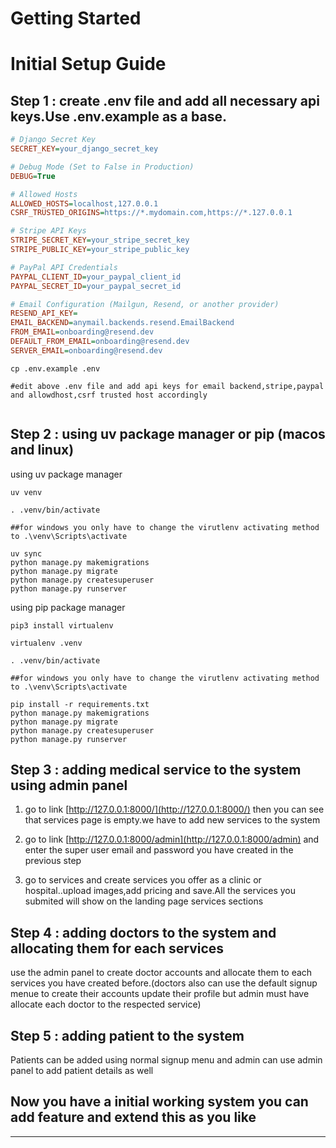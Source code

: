 # Getting Started


# Initial Setup  Guide

## Step 1 :  create .env file and add all necessary api keys.Use .env.example as a base.

```ini
# Django Secret Key
SECRET_KEY=your_django_secret_key

# Debug Mode (Set to False in Production)
DEBUG=True

# Allowed Hosts
ALLOWED_HOSTS=localhost,127.0.0.1
CSRF_TRUSTED_ORIGINS=https://*.mydomain.com,https://*.127.0.0.1

# Stripe API Keys
STRIPE_SECRET_KEY=your_stripe_secret_key
STRIPE_PUBLIC_KEY=your_stripe_public_key

# PayPal API Credentials
PAYPAL_CLIENT_ID=your_paypal_client_id
PAYPAL_SECRET_ID=your_paypal_secret_id

# Email Configuration (Mailgun, Resend, or another provider)
RESEND_API_KEY=
EMAIL_BACKEND=anymail.backends.resend.EmailBackend
FROM_EMAIL=onboarding@resend.dev
DEFAULT_FROM_EMAIL=onboarding@resend.dev
SERVER_EMAIL=onboarding@resend.dev
```




```
cp .env.example .env

#edit above .env file and add api keys for email backend,stripe,paypal and allowdhost,csrf trusted host accordingly


```

## Step 2 : using uv package manager or pip (macos and linux)

using uv package manager
```
uv venv

. .venv/bin/activate

##for windows you only have to change the virutlenv activating method to .\venv\Scripts\activate

uv sync 
python manage.py makemigrations
python manage.py migrate
python manage.py createsuperuser 
python manage.py runserver

```

using pip package manager

```
pip3 install virtualenv

virtualenv .venv

. .venv/bin/activate

##for windows you only have to change the virutlenv activating method to .\venv\Scripts\activate

pip install -r requirements.txt
python manage.py makemigrations
python manage.py migrate
python manage.py createsuperuser 
python manage.py runserver

```

## Step 3 :  adding  medical service to the system using admin panel

1. go to link  [http://127.0.0.1:8000/](http://127.0.0.1:8000/) then you can see that services page is empty.we have to add new services to the system

2. go to link [http://127.0.0.1:8000/admin](http://127.0.0.1:8000/admin)  and enter the super user email and password you have created in the previous step

3. go to services and create services you offer as a clinic or hospital..upload images,add pricing and save.All the services you submited will show on the landing page services sections

##  Step 4 :  adding doctors to the system and allocating them for each services

use the admin panel to create doctor accounts and allocate them to each services you have created before.(doctors also can use the default signup menue to create their accounts update their profile but admin must have allocate each doctor to the respected service)


##  Step 5 :  adding patient to the system

Patients can be added using normal signup menu and admin can use admin panel to add patient details as well


## Now you have a initial working system you can add feature and extend this as you like

---
